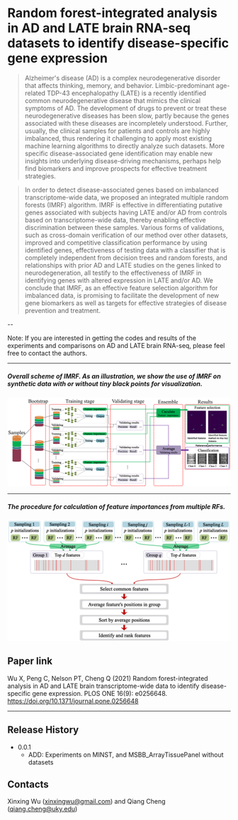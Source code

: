 # Random forest-integrated analysis in AD and LATE brain RNA-seq datasets to identify disease-specific gene expression


> Alzheimer's disease (AD) is a complex neurodegenerative disorder that affects thinking, memory, and behavior. Limbic-predominant age-related TDP-43 encephalopathy (LATE) is a recently identified common neurodegenerative disease that mimics the clinical symptoms of AD. The development of drugs to prevent or treat these neurodegenerative diseases has been slow, partly because the genes associated with these diseases are incompletely understood. Further, usually, the clinical samples for patients and controls are highly imbalanced, thus rendering it challenging to apply most existing machine learning algorithms to directly analyze such datasets. More specific disease-associated gene identification may enable new insights into underlying disease-driving mechanisms, perhaps help find biomarkers and improve prospects for effective treatment strategies.
 
>In order to detect disease-associated genes based on imbalanced transcriptome-wide data, we proposed an integrated multiple random forests (IMRF) algorithm. IMRF is effective in differentiating putative genes associated with subjects having LATE and/or AD from controls based on transcriptome-wide data, thereby enabling effective discrimination between these samples. Various forms of validations, such as cross-domain verification of our method over other datasets, improved and competitive classification performance by using identified genes, effectiveness of testing data with a classifier that is completely independent from decision trees and random forests, and relationships with prior AD and LATE studies on the genes linked to neurodegeneration, all testify to the effectiveness of IMRF in identifying genes with altered expression in LATE and/or AD. We conclude that IMRF, as an effective feature selection algorithm for imbalanced data, is promising to facilitate the development of new gene biomarkers as well as targets for effective strategies of disease prevention and treatment.

--

Note:  If you are interested in getting the codes and results of the experiments and comparisons on AD and LATE brain RNA-seq, please feel free to contact the authors.

---

##### Overall scheme of IMRF. As an illustration, we show the use of IMRF on synthetic data with or without tiny black points for visualization.


<center >
    <img src="./images/RFAlgorithm.jpg" width="666"/> 
 </center>

---

##### The procedure for calculation of feature importances from multiple RFs.

<center >
    <img src="./images/Featurecalculation.jpg" width="666"/> 
 </center>

## Paper link

Wu X, Peng C, Nelson PT, Cheng Q (2021) Random forest-integrated analysis in AD and LATE brain transcriptome-wide data to identify disease-specific gene expression. PLOS ONE 16(9): e0256648. https://doi.org/10.1371/journal.pone.0256648

---
  
## Release History


* 0.0.1
    * ADD: Experiments on MINST, and MSBB_ArrayTissuePanel without datasets

## Contacts

Xinxing Wu (xinxingwu@gmail.com) and Qiang Cheng (qiang.cheng@uky.edu)
